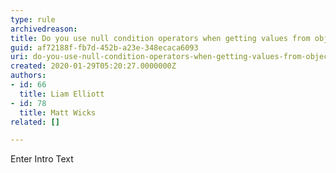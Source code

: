 ```yaml
---
type: rule
archivedreason: 
title: Do you use null condition operators when getting values from objects
guid: af72188f-fb7d-452b-a23e-348ecaca6093
uri: do-you-use-null-condition-operators-when-getting-values-from-objects
created: 2020-01-29T05:20:27.0000000Z
authors:
- id: 66
  title: Liam Elliott
- id: 78
  title: Matt Wicks
related: []

---
```



Enter Intro Text
<br><excerpt class='endintro'></excerpt><br>



